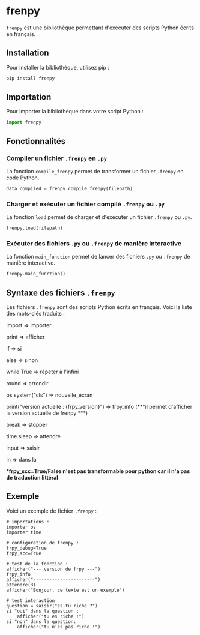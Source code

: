 # frenpy

`frenpy` est une bibliothèque permettant d'exécuter des scripts Python écrits en français.

## Installation

Pour installer la bibliothèque, utilisez pip :

```sh
pip install frenpy
```

## Importation

Pour importer la bibliothèque dans votre script Python :

```python
import frenpy
```

## Fonctionnalités

### Compiler un fichier `.frenpy` en `.py`

La fonction `compile_frenpy` permet de transformer un fichier `.frenpy` en code Python.

```python
data_compiled = frenpy.compile_frenpy(filepath)
```

### Charger et exécuter un fichier compilé `.frenpy` ou `.py`

La fonction `load` permet de charger et d'exécuter un fichier `.frenpy` ou `.py`.

```python
frenpy.load(filepath)
```

### Exécuter des fichiers `.py` ou `.frenpy` de manière interactive

La fonction `main_function` permet de lancer des fichiers `.py` ou `.frenpy` de manière interactive.

```python
frenpy.main_function()
```

## Syntaxe des fichiers `.frenpy`

Les fichiers `.frenpy` sont des scripts Python écrits en français. Voici la liste des mots-clés traduits :


import => importer

print => afficher

if => si

else => sinon

while True => répéter à l'infini

round => arrondir

os.system("cls") => nouvelle_écran

print("version actuelle : {frpy_version}") => frpy_info (***il permet d'afficher la version actuelle de frenpy ***)

break => stopper

time.sleep => attendre

input => saisir

in => dans la

***frpy_scc=True/False n'est pas transformable pour python car il n'a pas de traduction littéral**


## Exemple

Voici un exemple de fichier `.frenpy` :

```frenpy
# importations :
importer os
importer time

# configuration de frenpy :
frpy_debug=True
frpy_scc=True

# test de la fonction :
afficher("--- version de frpy ---")
frpy_info
afficher("-----------------------")
attendre(3)
afficher("Bonjour, ce texte est un exemple")

# test interaction
question = saisir("es-tu riche ?")
si "oui" dans la question :
    afficher("tu es riche !")
si "non" dans la question:
    afficher("tu n'es pas riche !")
```
